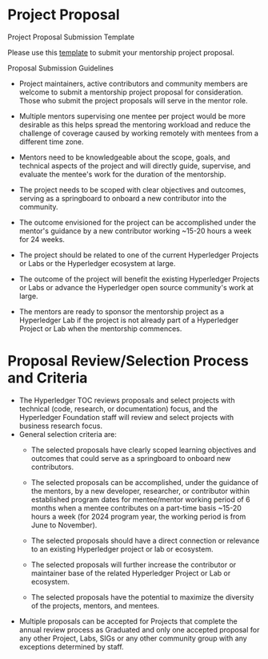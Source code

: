 # Project Proposal

  

Project Proposal Submission Template

Please use this [template](https://lf-hyperledger.atlassian.net/wiki/display/INTERN/Mentorship+Projects) to submit your mentorship project proposal.

  
Proposal Submission Guidelines

*   Project maintainers, active contributors and community members are welcome to submit a mentorship project proposal for consideration. Those who submit the project proposals will serve in the mentor role.
*   Multiple mentors supervising one mentee per project would be more desirable as this helps spread the mentoring workload and reduce the challenge of coverage caused by working remotely with mentees from a different time zone.
*   Mentors need to be knowledgeable about the scope, goals, and technical aspects of the project and will directly guide, supervise, and evaluate the mentee's work for the duration of the mentorship.
*   The project needs to be scoped with clear objectives and outcomes, serving as a springboard to onboard a new contributor into the community.
    
*   The outcome envisioned for the project can be accomplished under the mentor's guidance by a new contributor working ~15-20 hours a week for 24 weeks.
    
*   The project should be related to one of the current Hyperledger Projects or Labs or the Hyperledger ecosystem at large.
    
*   The outcome of the project will benefit the existing Hyperledger Projects or Labs or advance the Hyperledger open source community's work at large.  
*   The mentors are ready to sponsor the mentorship project as a Hyperledger Lab if the project is not already part of a Hyperledger Project or Lab when the mentorship commences. 
    

# Proposal Review/Selection Process and Criteria

*   The Hyperledger TOC reviews proposals and select projects with technical (code, research, or documentation) focus, and the Hyperledger Foundation staff will review and select projects with business research focus. 
*   General selection criteria are:
    *   The selected proposals have clearly scoped learning objectives and outcomes that could serve as a springboard to onboard new contributors.
    *   The selected proposals can be accomplished, under the guidance of the mentors, by a new developer, researcher, or contributor within established program dates for mentee/mentor working period of 6 months when a mentee contributes on a part-time basis ~15-20 hours a week (for 2024 program year, the working period is from June to November).    
        
    *   The selected proposals should have a direct connection or relevance to an existing Hyperledger project or lab or ecosystem.
    *   The selected proposals will further increase the contributor or maintainer base of the related Hyperledger Project or Lab or ecosystem.
    *   The selected proposals have the potential to maximize the diversity of the projects, mentors, and mentees.
*   Multiple proposals can be accepted for Projects that complete the annual review process as Graduated and only one accepted proposal for any other Project, Labs, SIGs or any other community group with any exceptions determined by staff.
